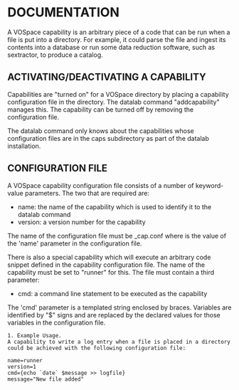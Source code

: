 
# DOCUMENTATION

A VOSpace capability is an arbitrary piece of a code that can be run when a file is put into a directory. For example, it could parse the file and ingest its contents into a database or run some data reduction software, such as sextractor, to produce a catalog.

## ACTIVATING/DEACTIVATING A CAPABILITY

Capabilities are "turned on" for a VOSpace directory by placing a
capability configuration file in the directory. The datalab command
"addcapability" manages this. The capability can be turned off by
removing the configuration file.

The datalab command only knows about the capabilities whose
configuration files are in the caps subdirectory as part of the
datalab installation.

## CONFIGURATION FILE

A VOSpace capability configuration file consists of a number of keyword-value parameters. The two that are required are:

 * name: the name of the capability which is used to identify it to the datalab command
 * version: a version number for the capability

The name of the configuration file must be <name>_cap.conf where
<name> is the value of the 'name' parameter in the configuration file.

There is also a special capability which will execute an arbitrary
code snippet defined in the capability configuration file. The name of
the capability must be set to "runner" for this. The file must contain
a third parameter:

* cmd: a command line statement to be executed as the capability

The 'cmd' parameter is a templated string enclosed by braces. Variables are identified by "$" signs and are replaced by the declared values for those variables in the configuration file.

    1. Example Usage.
    A capability to write a log entry when a file is placed in a directory could be achieved with the following configuration file:

    name=runner
    version=1
    cmd={echo `date` $message >> logfile}
    message="New file added"
    
